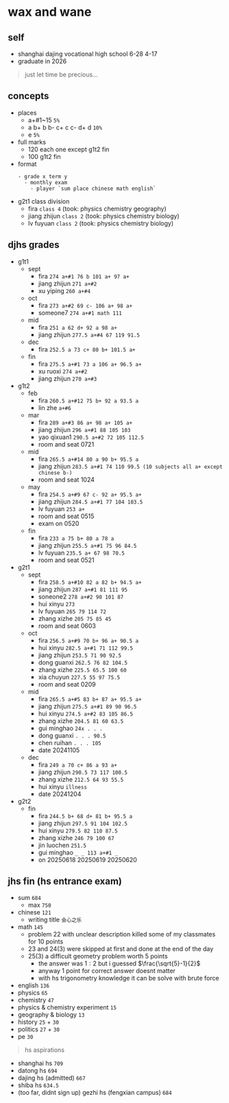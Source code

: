 # wax and wane

## self

- shanghai dajing vocational high school 6-28 4-17
- graduate in 2026

> just let time be precious...

## concepts

- places
  - a+#1~15 `5%`
  - a b+ b b- c+ c c- d+ d `10%`
  - e `5%`
- full marks
  - 120 each one except g1t2 fin
  - 100 g1t2 fin
- format
  ```
  - grade x term y
    - monthly exam
      - player `sum place chinese math english`
  ```
- g2t1 class division
  - fira `class 4` (took: physics chemistry geography)
  - jiang zhijun `class 2` (took: physics chemistry biology)
  - lv fuyuan `class 2` (took: physics chemistry biology)

## djhs grades

- g1t1
  - sept
    - fira `274 a+#1 76 b 101 a+ 97 a+`
    - jiang zhijun `271 a+#2`
    - xu yiping `260 a+#4`
  - oct
    - fira `273 a+#2 69 c- 106 a+ 98 a+`
    - someone7 `274 a+#1 math 111`
  - mid
    - fira `251 a 62 d+ 92 a 98 a+`
    - jiang zhijun `277.5 a+#4 67 119 91.5`
  - dec
    - fira `252.5 a 73 c+ 80 b+ 101.5 a+`
  - fin
    - fira `275.5 a+#1 73 a 106 a+ 96.5 a+`
    - xu ruoxi `274 a+#2`
    - jiang zhijun `270 a+#3`
- g1t2
  - feb
    - fira `260.5 a+#12 75 b+ 92 a 93.5 a`
    - lin zhe `a+#6`
  - mar
    - fira `289 a+#3 86 a+ 98 a+ 105 a+`
    - jiang zhijun `296 a+#1 88 105 103`
    - yao qixuan1 `290.5 a+#2 72 105 112.5`
    - room and seat 0721
  - mid
    - fira `265.5 a+#14 80 a 90 b+ 95.5 a`
    - jiang zhijun `283.5 a+#1 74 110 99.5 (10 subjects all a+ except chinese b-)`
    - room and seat 1024
  - may
    - fira `254.5 a+#9 67 c- 92 a+ 95.5 a+`
    - jiang zhijun `284.5 a+#1 77 104 103.5`
    - lv fuyuan `253 a+`
    - room and seat 0515
    - exam on 0520
  - fin
    - fira `233 a 75 b+ 80 a 78 a`
    - jiang zhijun `255.5 a+#1 75 96 84.5`
    - lv fuyuan `235.5 a+ 67 98 70.5`
    - room and seat 0521
- g2t1
  - sept
    - fira `258.5 a+#10 82 a 82 b+ 94.5 a+`
    - jiang zhijun `287 a+#1 81 111 95`
    - soneone2 `278 a+#2 90 101 87`
    - hui xinyu `273`
    - lv fuyuan `265 79 114 72`
    - zhang xizhe `205 75 85 45`
    - room and seat 0603
  - oct
    - fira `256.5 a+#9 70 b+ 96 a+ 90.5 a`
    - hui xinyu `282.5 a+#1 71 112 99.5`
    - jiang zhijun `253.5 71 90 92.5`
    - dong guanxi `262.5 76 82 104.5`
    - zhang xizhe `225.5 65.5 100 60`
    - xia chuyun `227.5 55 97 75.5`
    - room and seat 0209
  - mid
    - fira `265.5 a+#5 83 b+ 87 a+ 95.5 a+`
    - jiang zhijun `275.5 a+#1 89 90 96.5`
    - hui xinyu `274.5 a+#2 83 105 86.5`
    - zhang xizhe `204.5 81 60 63.5`
    - gui minghao `24x . . .`
    - dong guanxi `. . . 90.5`
    - chen ruihan `. . . 105`
    - date 20241105
  - dec
    - fira `249 a 70 c+ 86 a 93 a+`
    - jiang zhijun `290.5 73 117 100.5`
    - zhang xizhe `212.5 64 93 55.5`
    - hui xinyu `illness`
    - date 20241204
- g2t2
  - fin
    - fira `244.5 b+ 68 d+ 81 b+ 95.5 a`
    - jiang zhijun `297.5 91 104 102.5`
    - hui xinyu `279.5 82 110 87.5`
    - zhang xizhe `246 79 100 67`
    - jin luochen `251.5`
    - gui minghao `_ _ 113 a+#1 _`
    - on 20250618 20250619 20250620

## jhs fin (hs entrance exam)

- sum `684`
  - max `750`
- chinese `121`
  - writing title `会心之乐`
- math `145`
  - problem 22 with unclear description killed some of my classmates for 10 points
  - 23 and 24(3) were skipped at first and done at the end of the day
  - 25(3) a difficult geometry problem worth 5 points
    - the answer was $1:2$ but i guessed $\frac{\sqrt{5}-1}{2}$
    - anyway 1 point for correct answer doesnt matter
    - with hs trigonometry knowledge it can be solve with brute force
- english `136`
- physics `65`
- chemistry `47`
- physics & chemistry experiment `15`
- geography & biology `13`
- history `25` + `30`
- politics `27` + `30`
- pe `30`

> hs aspirations

- shanghai hs `709`
- datong hs `694`
- dajing hs (admitted) `667`
- shiba hs `634.5`
- (too far, didnt sign up) gezhi hs (fengxian campus) `684`
